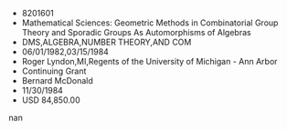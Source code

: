 
* 8201601
* Mathematical Sciences: Geometric Methods in Combinatorial Group Theory and Sporadic Groups As Automorphisms of Algebras
* DMS,ALGEBRA,NUMBER THEORY,AND COM
* 06/01/1982,03/15/1984
* Roger Lyndon,MI,Regents of the University of Michigan - Ann Arbor
* Continuing Grant
* Bernard McDonald
* 11/30/1984
* USD 84,850.00

nan
